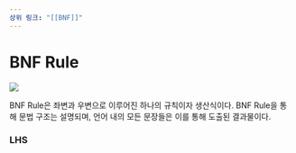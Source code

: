 ```yaml
---
상위 링크: "[[BNF]]"
---
```

# BNF Rule

![](https://i.imgur.com/uuzEEbc.png)

BNF Rule은 좌변과 우변으로 이루어진 하나의 규칙이자 생산식이다. BNF Rule을 통해 문법 구조는 설명되며, 언어 내의 모든 문장들은 이를 통해 도출된 결과물이다.

### LHS
